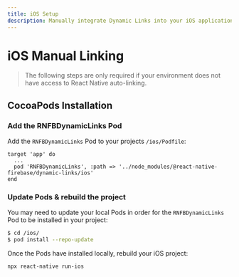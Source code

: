 ```yaml
---
title: iOS Setup
description: Manually integrate Dynamic Links into your iOS application.
---
```


# iOS Manual Linking

> The following steps are only required if your environment does not have access to React Native
> auto-linking.

## CocoaPods Installation

### Add the RNFBDynamicLinks Pod

Add the `RNFBDynamicLinks` Pod to your projects `/ios/Podfile`:

```ruby{3}
target 'app' do
  ...
  pod 'RNFBDynamicLinks', :path => '../node_modules/@react-native-firebase/dynamic-links/ios'
end
```

### Update Pods & rebuild the project

You may need to update your local Pods in order for the `RNFBDynamicLinks` Pod to be installed in your project:

```bash
$ cd /ios/
$ pod install --repo-update
```

Once the Pods have installed locally, rebuild your iOS project:

```bash
npx react-native run-ios
```

